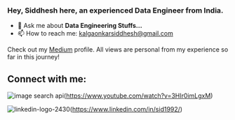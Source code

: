 ### Hey, Siddhesh here, an experienced Data Engineer from India.

- 💬 Ask me about **Data Engineering Stuffs...**
- 📫 How to reach me: kalgaonkarsiddhesh@gmail.com

Check out my [Medium](https://sidk17.medium.com) profile. All views are personal from my experience so far in this journey!

## Connect with me:


![image search api](https://user-images.githubusercontent.com/110724391/184472398-c590b47c-e1f2-41f8-87e6-2a1f68e8850d.png)(https://www.youtube.com/watch?v=3HIr0imLgxM)

![linkedin-logo-2430](https://github.com/debuggerrr/debuggerrr/assets/16878718/214b0003-c119-4ae0-a237-d75b84d2fd53)(https://www.linkedin.com/in/sid1992/)
